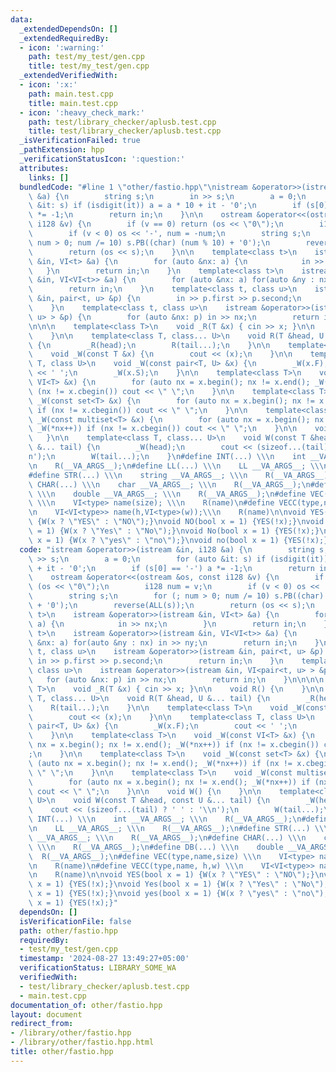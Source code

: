 ```yaml
---
data:
  _extendedDependsOn: []
  _extendedRequiredBy:
  - icon: ':warning:'
    path: test/my_test/gen.cpp
    title: test/my_test/gen.cpp
  _extendedVerifiedWith:
  - icon: ':x:'
    path: main.test.cpp
    title: main.test.cpp
  - icon: ':heavy_check_mark:'
    path: test/library_checker/aplusb.test.cpp
    title: test/library_checker/aplusb.test.cpp
  _isVerificationFailed: true
  _pathExtension: hpp
  _verificationStatusIcon: ':question:'
  attributes:
    links: []
  bundledCode: "#line 1 \"other/fastio.hpp\"\nistream &operator>>(istream &in, i128\
    \ &a) {\n        string s;\n        in >> s;\n        a = 0;\n        for (auto\
    \ &it: s) if (isdigit(it)) a = a * 10 + it - '0';\n        if (s[0] == '-') a\
    \ *= -1;\n        return in;\n    }\n\n    ostream &operator<<(ostream &os, const\
    \ i128 &v) {\n        if (v == 0) return (os << \"0\");\n        i128 num = v;\n\
    \        if (v < 0) os << '-', num = -num;\n        string s;\n        for (;\
    \ num > 0; num /= 10) s.PB((char) (num % 10) + '0');\n        reverse(ALL(s));\n\
    \        return (os << s);\n    }\n\n    template<class t>\n    istream &operator>>(istream\
    \ &in, VI<t> &a) {\n        for (auto &nx: a) {\n            in >> nx;\n     \
    \   }\n        return in;\n    }\n    template<class t>\n    istream &operator>>(istream\
    \ &in, VI<VI<t>> &a) {\n        for (auto &nx: a) for(auto &ny : nx) in >> ny;\n\
    \        return in;\n    }\n    template<class t, class u>\n    istream &operator>>(istream\
    \ &in, pair<t, u> &p) {\n        in >> p.first >> p.second;\n        return in;\n\
    \    }\n    template<class t, class u>\n    istream &operator>>(istream &in, VI<pair<t,\
    \ u> > &p) {\n        for (auto &nx: p) in >> nx;\n        return in;\n    }\n\
    \n\n\n    template<class T>\n    void _R(T &x) { cin >> x; }\n\n    void R() {\n\
    \    }\n\n    template<class T, class... U>\n    void R(T &head, U &... tail)\
    \ {\n        _R(head);\n        R(tail...);\n    }\n\n    template<class T>\n\
    \    void _W(const T &x) {\n        cout << (x);\n    }\n\n    template<class\
    \ T, class U>\n    void _W(const pair<T, U> &x) {\n        _W(x.F);\n        cout\
    \ << ' ';\n        _W(x.S);\n    }\n\n    template<class T>\n    void _W(const\
    \ VI<T> &x) {\n        for (auto nx = x.begin(); nx != x.end(); _W(*nx++)) if\
    \ (nx != x.cbegin()) cout << \" \";\n    }\n\n    template<class T>\n    void\
    \ _W(const set<T> &x) {\n        for (auto nx = x.begin(); nx != x.end(); _W(*nx++))\
    \ if (nx != x.cbegin()) cout << \" \";\n    }\n\n    template<class T>\n    void\
    \ _W(const multiset<T> &x) {\n        for (auto nx = x.begin(); nx != x.end();\
    \ _W(*nx++)) if (nx != x.cbegin()) cout << \" \";\n    }\n\n    void W() {\n \
    \   }\n\n    template<class T, class... U>\n    void W(const T &head, const U\
    \ &... tail) {\n        _W(head);\n        cout << (sizeof...(tail) ? ' ' : '\\\
    n');\n        W(tail...);\n    }\n#define INT(...) \\\n    int __VA_ARGS__; \\\
    \n    R(__VA_ARGS__);\n#define LL(...) \\\n    LL __VA_ARGS__; \\\n    R(__VA_ARGS__);\n\
    #define STR(...) \\\n    string __VA_ARGS__; \\\n    R(__VA_ARGS__);\n#define\
    \ CHAR(...) \\\n    char __VA_ARGS__; \\\n    R(__VA_ARGS__);\n#define DB(...)\
    \ \\\n    double __VA_ARGS__; \\\n    R(__VA_ARGS__);\n#define VEC(type,name,size)\
    \ \\\n    VI<type> name(size); \\\n    R(name)\n#define VECC(type,name, h,w) \\\
    \n    VI<VI<type>> name(h,VI<type>(w));\\\n    R(name)\n\nvoid YES(bool x = 1)\
    \ {W(x ? \"YES\" : \"NO\");}\nvoid NO(bool x = 1) {YES(!x);}\nvoid Yes(bool x\
    \ = 1) {W(x ? \"Yes\" : \"No\");}\nvoid No(bool x = 1) {YES(!x);}\nvoid yes(bool\
    \ x = 1) {W(x ? \"yes\" : \"no\");}\nvoid no(bool x = 1) {YES(!x);}\n"
  code: "istream &operator>>(istream &in, i128 &a) {\n        string s;\n        in\
    \ >> s;\n        a = 0;\n        for (auto &it: s) if (isdigit(it)) a = a * 10\
    \ + it - '0';\n        if (s[0] == '-') a *= -1;\n        return in;\n    }\n\n\
    \    ostream &operator<<(ostream &os, const i128 &v) {\n        if (v == 0) return\
    \ (os << \"0\");\n        i128 num = v;\n        if (v < 0) os << '-', num = -num;\n\
    \        string s;\n        for (; num > 0; num /= 10) s.PB((char) (num % 10)\
    \ + '0');\n        reverse(ALL(s));\n        return (os << s);\n    }\n\n    template<class\
    \ t>\n    istream &operator>>(istream &in, VI<t> &a) {\n        for (auto &nx:\
    \ a) {\n            in >> nx;\n        }\n        return in;\n    }\n    template<class\
    \ t>\n    istream &operator>>(istream &in, VI<VI<t>> &a) {\n        for (auto\
    \ &nx: a) for(auto &ny : nx) in >> ny;\n        return in;\n    }\n    template<class\
    \ t, class u>\n    istream &operator>>(istream &in, pair<t, u> &p) {\n       \
    \ in >> p.first >> p.second;\n        return in;\n    }\n    template<class t,\
    \ class u>\n    istream &operator>>(istream &in, VI<pair<t, u> > &p) {\n     \
    \   for (auto &nx: p) in >> nx;\n        return in;\n    }\n\n\n\n    template<class\
    \ T>\n    void _R(T &x) { cin >> x; }\n\n    void R() {\n    }\n\n    template<class\
    \ T, class... U>\n    void R(T &head, U &... tail) {\n        _R(head);\n    \
    \    R(tail...);\n    }\n\n    template<class T>\n    void _W(const T &x) {\n\
    \        cout << (x);\n    }\n\n    template<class T, class U>\n    void _W(const\
    \ pair<T, U> &x) {\n        _W(x.F);\n        cout << ' ';\n        _W(x.S);\n\
    \    }\n\n    template<class T>\n    void _W(const VI<T> &x) {\n        for (auto\
    \ nx = x.begin(); nx != x.end(); _W(*nx++)) if (nx != x.cbegin()) cout << \" \"\
    ;\n    }\n\n    template<class T>\n    void _W(const set<T> &x) {\n        for\
    \ (auto nx = x.begin(); nx != x.end(); _W(*nx++)) if (nx != x.cbegin()) cout <<\
    \ \" \";\n    }\n\n    template<class T>\n    void _W(const multiset<T> &x) {\n\
    \        for (auto nx = x.begin(); nx != x.end(); _W(*nx++)) if (nx != x.cbegin())\
    \ cout << \" \";\n    }\n\n    void W() {\n    }\n\n    template<class T, class...\
    \ U>\n    void W(const T &head, const U &... tail) {\n        _W(head);\n    \
    \    cout << (sizeof...(tail) ? ' ' : '\\n');\n        W(tail...);\n    }\n#define\
    \ INT(...) \\\n    int __VA_ARGS__; \\\n    R(__VA_ARGS__);\n#define LL(...) \\\
    \n    LL __VA_ARGS__; \\\n    R(__VA_ARGS__);\n#define STR(...) \\\n    string\
    \ __VA_ARGS__; \\\n    R(__VA_ARGS__);\n#define CHAR(...) \\\n    char __VA_ARGS__;\
    \ \\\n    R(__VA_ARGS__);\n#define DB(...) \\\n    double __VA_ARGS__; \\\n  \
    \  R(__VA_ARGS__);\n#define VEC(type,name,size) \\\n    VI<type> name(size); \\\
    \n    R(name)\n#define VECC(type,name, h,w) \\\n    VI<VI<type>> name(h,VI<type>(w));\\\
    \n    R(name)\n\nvoid YES(bool x = 1) {W(x ? \"YES\" : \"NO\");}\nvoid NO(bool\
    \ x = 1) {YES(!x);}\nvoid Yes(bool x = 1) {W(x ? \"Yes\" : \"No\");}\nvoid No(bool\
    \ x = 1) {YES(!x);}\nvoid yes(bool x = 1) {W(x ? \"yes\" : \"no\");}\nvoid no(bool\
    \ x = 1) {YES(!x);}"
  dependsOn: []
  isVerificationFile: false
  path: other/fastio.hpp
  requiredBy:
  - test/my_test/gen.cpp
  timestamp: '2024-08-27 13:49:27+05:00'
  verificationStatus: LIBRARY_SOME_WA
  verifiedWith:
  - test/library_checker/aplusb.test.cpp
  - main.test.cpp
documentation_of: other/fastio.hpp
layout: document
redirect_from:
- /library/other/fastio.hpp
- /library/other/fastio.hpp.html
title: other/fastio.hpp
---
```

